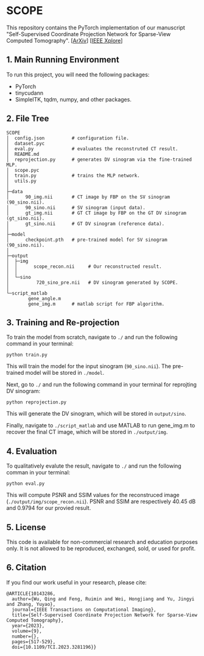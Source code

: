 # SCOPE

This repository contains the PyTorch implementation of our manuscript "Self-Supervised Coordinate Projection Network for Sparse-View Computed Tomography". [[ArXiv](https://arxiv.org/abs/2209.05483)] [[IEEE Xplore](https://ieeexplore.ieee.org/document/10143286)]

## 1.  Main Running Environment

To run this project, you will need the following packages:
- PyTorch
- tinycudann
- SimpleITK, tqdm, numpy, and other packages.

## 2. File Tree

```text
SCOPE
│  config.json          # configuration file.
│  dataset.pyc
│  eval.py              # evaluates the reconstruted CT result.
│  README.md
│  reprojection.py      # generates DV sinogram via the fine-trained MLP.
│  scope.pyc
│  train.py             # trains the MLP network.
│  utils.py
│
├─data
│      90_img.nii       # CT image by FBP on the SV sinogram (90_sino.nii).
│      90_sino.nii      # SV sinogram (input data).
│      gt_img.nii       # GT CT image by FBP on the GT DV sinogram (gt_sino.nii).
│      gt_sino.nii      # GT DV sinogram (reference data).
│
├─model
│      checkpoint.pth   # pre-trained model for SV sinogram (90_sino.nii).
│
├─output
│  ├─img
│  │      scope_recon.nii     # Our reconstructed result.
│  │
│  └─sino
│          720_sino_pre.nii   # DV sinogram generated by SCOPE.
│
└─script_matlab
        gene_angle.m
        gene_img.m      # matlab script for FBP algorithm.
```

## 3. Training and Re-projection

To train the model from scratch, navigate to `./` and run the following command in your terminal:
```shell
python train.py
```
This will train the model for the input sinogram (`90_sino.nii`). The pre-trained model will be stored in `./model`.

Next, go to `./` and run the following command in your terminal for reprojting DV sinogram:
```shell
python reprojection.py
```
This will generate the DV sinogram, which will be stored in `output/sino`.

Finally, navigate to `./script_matlab` and use MATLAB to run gene_img.m to recover the final CT image, which will be stored in `./output/img`.

## 4. Evaluation

To qualitatively evalute the result, navigate to `./` and run the following comman in your terminal:
```shell
python eval.py
```
This will compute PSNR and SSIM values for the reconstruced image (`./output/img/scope_recon.nii`). PSNR and SSIM are respectively 40.45 dB and 0.9794 for our provied result. 

## 5. License

This code is available for non-commercial research and education purposes only. It is not allowed to be reproduced, exchanged, sold, or used for profit.

## 6. Citation

If you find our work useful in your research, please cite:

```
@ARTICLE{10143286,
  author={Wu, Qing and Feng, Ruimin and Wei, Hongjiang and Yu, Jingyi and Zhang, Yuyao},
  journal={IEEE Transactions on Computational Imaging}, 
  title={Self-Supervised Coordinate Projection Network for Sparse-View Computed Tomography}, 
  year={2023},
  volume={9},
  number={},
  pages={517-529},
  doi={10.1109/TCI.2023.3281196}}
```
